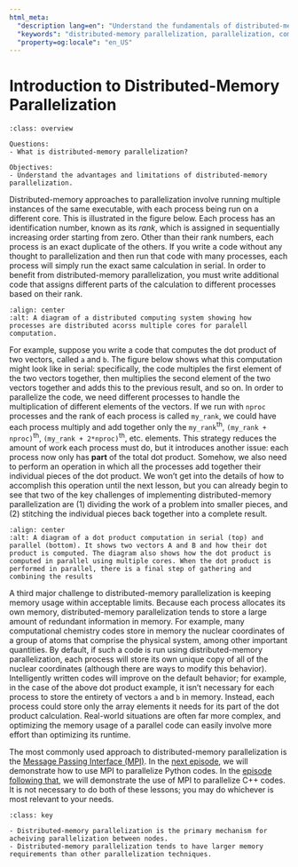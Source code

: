 ```yaml
---
html_meta:
  "description lang=en": "Understand the fundamentals of distributed-memory parallelization, including its advantages and limitations, along with methods to optimize memory usage. Learn how to use the Message Passing Interface (MPI) to parallelize Python and C++ codes for enhanced computational efficiency."
  "keywords": "distributed-memory parallelization, parallelization, computational efficiency, Message Passing Interface, MPI, Python parallelization, C++ parallelization, computational chemistry, memory usage optimization, dot product computation, parallel code optimization"
  "property=og:locale": "en_US"
---
```


# Introduction to Distributed-Memory Parallelization

````{admonition} Overview
:class: overview

Questions:
- What is distributed-memory parallelization?

Objectives:
- Understand the advantages and limitations of distributed-memory parallelization.
````


Distributed-memory approaches to parallelization involve running multiple instances of the same executable, with each process being run on a different core.
This is illustrated in the figure below.
Each process has an identification number, known as its *rank*, which is assigned in sequentially increasing order starting from zero.
Other than their rank numbers, each process is an exact duplicate of the others.
If you write a code without any thought to parallelization and then run that code with many processes, each process will simply run the exact same calculation in serial.
In order to benefit from distributed-memory parallelization, you must write additional code that assigns different parts of the calculation to different processes based on their rank.

```{image} _static/fig/distributed.png
:align: center
:alt: A diagram of a distributed computing system showing how processes are distributed acorss multiple cores for paralell computation.
```

For example, suppose you write a code that computes the dot product of two vectors, called `a` and `b`.
The figure below shows what this computation might look like in serial: specifically, the code multiples the first element of the two vectors together, then multiplies the second element of the two vectors together and adds this to the previous result, and so on.
In order to parallelize the code, we need different processes to handle the multiplication of different elements of the vectors.
If we run with `nproc` processes and the rank of each process is called `my_rank`, we could have each process multiply and add together only the `my_rank`<sup>th</sup>, `(my_rank + nproc)`<sup>th</sup>, `(my_rank + 2*nproc)`<sup>th</sup>, etc. elements.
This strategy reduces the amount of work each process must do, but it introduces another issue: each process now only has **part** of the total dot product.
Somehow, we also need to perform an operation in which all the processes add together their individual pieces of the dot product.
We won’t get into the details of how to accomplish this operation until the next lesson, but you can already begin to see that two of the key challenges of implementing distributed-memory parallelization are (1) dividing the work of a problem into smaller pieces, and (2) stitching the individual pieces back together into a complete result.

```{image} _static/fig/dot_product.png
:align: center
:alt: A diagram of a dot product computation in serial (top) and parallel (bottom). It shows two vectors A and B and how their dot product is computed. The diagram also shows how the dot product is computed in parallel using multiple cores. When the dot product is performed in parallel, there is a final step of gathering and combining the results
```

A third major challenge to distributed-memory parallelization is keeping memory usage within acceptable limits.
Because each process allocates its own memory, distributed-memory parallelization tends to store a large amount of redundant information in memory.
For example, many computational chemistry codes store in memory the nuclear coordinates of a group of atoms that comprise the physical system, among other important quantities.
By default, if such a code is run using distributed-memory parallelization, each process will store its own unique copy of all of the nuclear coordinates (although there are ways to modify this behavior).
Intelligently written codes will improve on the default behavior; for example, in the case of the above dot product example, it isn’t necessary for each process to store the entirety of vectors `a` and `b` in memory.
Instead, each process could store only the array elements it needs for its part of the dot product calculation.
Real-world situations are often far more complex, and optimizing the memory usage of a parallel code can easily involve more effort than optimizing its runtime.

The most commonly used approach to distributed-memory parallelization is the [Message Passing Interface (MPI)](https://www.mpi-forum.org/).
In the [next episode](http://education.molssi.org/parallel-programming/03-distributed-examples-mpi4py/index.html), we will demonstrate how to use MPI to parallelize Python codes.
In the [episode following that](http://education.molssi.org/parallel-programming/04-distributed-examples/index.html), we will demonstrate the use of MPI to parallelize C++ codes.
It is not necessary to do both of these lessons; you may do whichever is most relevant to your needs.


````{admonition} Key Points
:class: key

- Distributed-memory parallelization is the primary mechanism for acheiving parallelization between nodes.
- Distributed-memory parallelization tends to have larger memory requirements than other parallelization techniques.
````
